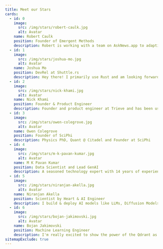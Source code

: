 ```yaml
---
title: Meet our Stars
cards:
  - id: 0
    image:
      src: /img/stars/robert-caulk.jpg
      alt: Avatar
    name: Robert Caulk
    position: Founder of Emergent Methods
    description: Robert is working with a team on AskNews.app to adaptively enrich, index, and report on over 1 million news articles per day
  - id: 1
    image:
      src: /img/stars/joshua-mo.jpg
      alt: Avatar
    name: Joshua Mo
    position: DevRel at Shuttle.rs
    description: Hey there! I primarily use Rust and am looking forward to contributing to the Qdrant community!
  - id: 2
    image:
      src: /img/stars/nick-khami.jpg
      alt: Avatar
    name: Nick Khami
    position: Founder & Product Engineer
    description: Founder and product engineer at Trieve and has been using Qdrant since late 2022
  - id: 3
    image:
      src: /img/stars/owen-colegrove.jpg
      alt: Avatar
    name: Owen Colegrove
    position: Founder of SciPhi
    description: Physics PhD, Quant @ Citadel and Founder at SciPhi
  - id: 4
    image:
      src: /img/stars/m-k-pavan-kumar.jpg
      alt: Avatar
    name: M K Pavan Kumar
    position: Data Scientist and Lead GenAI
    description: A seasoned technology expert with 14 years of experience in full stack development, cloud solutions, & artificial intelligence
  - id: 5
    image:
      src: /img/stars/niranjan-akella.jpg
      alt: Avatar
    name: Niranjan Akella
    position: Scientist by Heart & AI Engineer
    description: I build & deploy AI models like LLMs, Diffusion Models & Vision Models at scale
  - id: 6
    image:
      src: /img/stars/bojan-jakimovski.jpg
      alt: Avatar
    name: Bojan Jakimovski
    position: Machine Learning Engineer
    description: I'm really excited to show the power of the Qdrant as vector database
sitemapExclude: true
---
```


